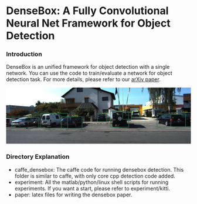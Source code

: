 # DenseBox: A Fully Convolutional Neural Net Framework for Object Detection #


### Introduction ###

DenseBox is an unified framework for object detection with a single network. You can use the code to train/evaluate a network for object detection task. For more details, please refer to our [arXiv paper](http://arxiv.org/abs/1509.04874).

<p align="center">
<img src="000791_BBoxCandiates.jpg" alt="DenseBox Example" width="600px">
</p>

### Directory Explanation ###

* caffe_densebox: The caffe code for running densebox detection. This folder is similar to caffe, with only core cpp detection code added.
* experiment: All the matlab/python/linux shell scripts for running experiments. If you want a start, please refer to experiment/kitti.
* paper: latex files for writing the densebox paper.
